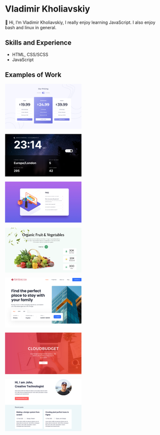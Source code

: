 # Vladimir Kholiavskiy

👋 Hi, I’m Vladimir Kholiavskiy, I really enjoy learning JavaScript. I also enjoy bash and linux in general.

## Skills and Experience

- HTML, CSS/SCSS
- JavaScript

## Examples of Work

[<img src="/img/pr-6.jpg" width=50%>](https://vohol.github.io/our-pricing/)

[<img src="/img/pr-7.png" width=50%>](https://vohol.github.io/beauty-clock/)

[<img src="/img/pr-5.jpg" width=50%>](https://vohol.github.io/purple-accordion/)

[<img src="/img/pr-4.png" width=50%>](https://vohol.github.io/organic-fruit-vegetables/)

[<img src="/img/pr-3.jpg" width=50%>](https://vohol.github.io/rubyhome/)

[<img src="/img/pr-2.png" width=50%>](https://vohol.github.io/cloudbudget/)

[<img src="/img/pr-1.jpg" width=50%>](https://vohol.github.io/i-am-John/)
